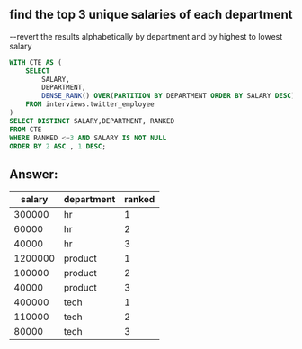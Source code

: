 ## find the top 3 unique salaries of each department
--revert the results alphabetically by department and by highest to lowest salary
````sql
WITH CTE AS (
	SELECT 
	 	SALARY,
		DEPARTMENT, 
		DENSE_RANK() OVER(PARTITION BY DEPARTMENT ORDER BY SALARY DESC) AS RANKED
	FROM interviews.twitter_employee
)
SELECT DISTINCT SALARY,DEPARTMENT, RANKED
FROM CTE
WHERE RANKED <=3 AND SALARY IS NOT NULL
ORDER BY 2 ASC , 1 DESC;
````
## Answer: 
| salary  | department | ranked |
|---------|------------|--------|
| 300000  | hr         | 1      |
| 60000   | hr         | 2      |
| 40000   | hr         | 3      |
| 1200000 | product    | 1      |
| 100000  | product    | 2      |
| 40000   | product    | 3      |
| 400000  | tech       | 1      |
| 110000  | tech       | 2      |
| 80000   | tech       | 3      |
